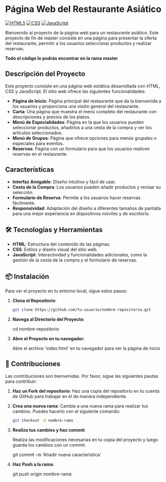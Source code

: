 # Página Web del Restaurante Asiático

[![HTML5](https://img.shields.io/badge/HTML5-39E09B?style=for-the-badge&logo=HTML5&logoColor=white&labelColor=101010)]()
[![CSS](https://img.shields.io/badge/CSS-1877F2?style=for-the-badge&logo=CSS&logoColor=white&labelColor=101010)]()
[![JavaScript](https://img.shields.io/badge/JavaScript-F7DF1E?style=for-the-badge&logo=javascript&logoColor=white&labelColor=101010)]()

Bienvenido al proyecto de la página web para un restaurante asiático. Este proyecto de fin de máster consiste en una página para presentar la oferta del restaurante, permitir a los usuarios seleccionar productos y realizar reservas.

**Todo el código lo podrás encontrar en la rama master**

## Descripción del Proyecto

Este proyecto consiste en una página web estática desarrollada con HTML, CSS y JavaScript. El sitio web ofrece las siguientes funcionalidades:

- **Página de Inicio**: Página principal del restaurante que da la bienvenida a los usuarios y proporciona una visión general del restaurante.
- **Carta**: Una página que muestra el menú completo del restaurante con descripciones y precios de los platos.
- **Menú de Especialidades**: Página en la que los usuarios pueden seleccionar productos, añadirlos a una cesta de la compra y ver los artículos seleccionados.
- **Menú de Grupos**: Página que ofrece opciones para menús grupales o especiales para eventos.
- **Reservas**: Página con un formulario para que los usuarios realicen reservas en el restaurante.

## Características

- **Interfaz Amigable**: Diseño intuitivo y fácil de usar.
- **Cesta de la Compra**: Los usuarios pueden añadir productos y revisar su selección.
- **Formulario de Reserva**: Permite a los usuarios hacer reservas fácilmente.
- **Responsividad**: Adaptación del diseño a diferentes tamaños de pantalla para una mejor experiencia en dispositivos móviles y de escritorio.

## 🛠 Tecnologías y Herramientas

- **HTML**: Estructura del contenido de las páginas.
- **CSS**: Estilos y diseño visual del sitio web.
- **JavaScript**: Interactividad y funcionalidades adicionales, como la gestión de la cesta de la compra y el formulario de reservas.

## 📦 Instalación

Para ver el proyecto en tu entorno local, sigue estos pasos:

1. **Clona el Repositorio**:
   ```bash
   git clone https://github.com/tu-usuario/nombre-repositorio.git

2. **Navega al Directorio del Proyecto**:

   cd nombre-repositorio
   
4. **Abre el Proyecto en tu navegador**:

   Abre el archivo 'index.html' en tu navegador para ver la página de inicio

## 🤝 Contribuciones

Las contribuciones son bienvenidas. Por favor, sigue las siguientes pautas para contribuir:

1. **Haz un Fork del repositorio**:
   Haz una copia del repositorio en tu cuenta de GitHub para trabajar en él de manera independiente.

2. **Crea una nueva rama**:
   Cambia a una nueva rama para realizar tus cambios. Puedes hacerlo con el siguiente comando:

   ```bash
   git checkout -b nombre-rama

3. **Realiza tus cambios y haz commit**:

   Realiza las modificaciones necesarias en tu copia del proyecto y luego guarda los cambios con un commit.

   git commit -m 'Añadir nueva característica'

4. **Haz Push a la rama**:

   git push origin nombre-rama




